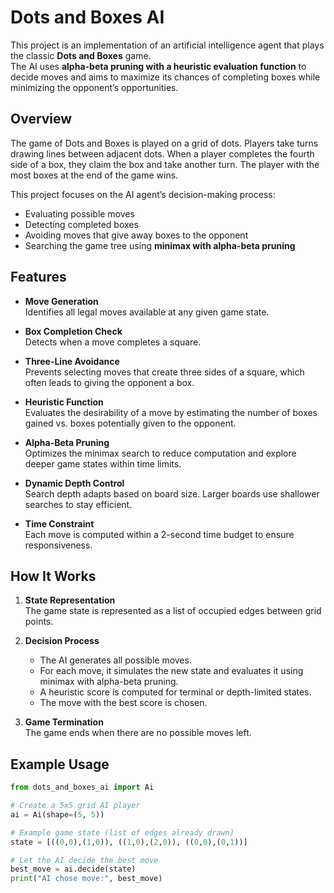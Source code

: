 # Dots and Boxes AI

This project is an implementation of an artificial intelligence agent that plays the classic **Dots and Boxes** game.  
The AI uses **alpha-beta pruning with a heuristic evaluation function** to decide moves and aims to maximize its chances of completing boxes while minimizing the opponent’s opportunities.

## Overview

The game of Dots and Boxes is played on a grid of dots. Players take turns drawing lines between adjacent dots. When a player completes the fourth side of a box, they claim the box and take another turn. The player with the most boxes at the end of the game wins.

This project focuses on the AI agent’s decision-making process:
- Evaluating possible moves
- Detecting completed boxes
- Avoiding moves that give away boxes to the opponent
- Searching the game tree using **minimax with alpha-beta pruning**

## Features

- **Move Generation**  
  Identifies all legal moves available at any given game state.

- **Box Completion Check**  
  Detects when a move completes a square.

- **Three-Line Avoidance**  
  Prevents selecting moves that create three sides of a square, which often leads to giving the opponent a box.

- **Heuristic Function**  
  Evaluates the desirability of a move by estimating the number of boxes gained vs. boxes potentially given to the opponent.

- **Alpha-Beta Pruning**  
  Optimizes the minimax search to reduce computation and explore deeper game states within time limits.

- **Dynamic Depth Control**  
  Search depth adapts based on board size. Larger boards use shallower searches to stay efficient.

- **Time Constraint**  
  Each move is computed within a 2-second time budget to ensure responsiveness.

## How It Works

1. **State Representation**  
   The game state is represented as a list of occupied edges between grid points.

2. **Decision Process**  
   - The AI generates all possible moves.  
   - For each move, it simulates the new state and evaluates it using minimax with alpha-beta pruning.  
   - A heuristic score is computed for terminal or depth-limited states.  
   - The move with the best score is chosen.

3. **Game Termination**  
   The game ends when there are no possible moves left.

## Example Usage

```python
from dots_and_boxes_ai import Ai

# Create a 5x5 grid AI player
ai = Ai(shape=(5, 5))

# Example game state (list of edges already drawn)
state = [((0,0),(1,0)), ((1,0),(2,0)), ((0,0),(0,1))]

# Let the AI decide the best move
best_move = ai.decide(state)
print("AI chose move:", best_move)
